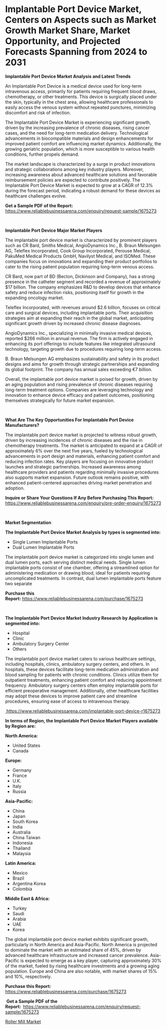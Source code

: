 <p><h1>Implantable Port Device Market, Centers on Aspects such as Market Growth Market Share, Market Opportunity, and Projected Forecasts Spanning from 2024 to 2031</h1></p><p><strong>Implantable Port Device Market Analysis and Latest Trends</strong></p>
<p><p>An Implantable Port Device is a medical device used for long-term intravenous access, primarily for patients requiring frequent blood draws, chemotherapy, or other treatments. This device is surgically placed under the skin, typically in the chest area, allowing healthcare professionals to easily access the venous system without repeated punctures, minimizing discomfort and risk of infection. </p><p>The Implantable Port Device Market is experiencing significant growth, driven by the increasing prevalence of chronic diseases, rising cancer cases, and the need for long-term medication delivery. Technological advancements in biocompatible materials and design enhancements for improved patient comfort are influencing market dynamics. Additionally, the growing geriatric population, which is more susceptible to various health conditions, further propels demand.</p><p>The market landscape is characterized by a surge in product innovations and strategic collaborations among key industry players. Moreover, increasing awareness about advanced healthcare solutions and favorable reimbursement policies are expected to contribute positively. The Implantable Port Device Market is expected to grow at a CAGR of 12.3% during the forecast period, indicating a robust demand for these devices as healthcare challenges evolve.</p></p>
<p><strong>Get a Sample PDF of the Report:&nbsp;</strong> <a href="https://www.reliablebusinessarena.com/enquiry/request-sample/1675273?utm_campaign=1912&utm_medium=2&utm_source=Github&utm_content=ia&utm_term=28122024&utm_id=implantable-port-device">https://www.reliablebusinessarena.com/enquiry/request-sample/1675273</a></p>
<p>&nbsp;</p>
<p><strong>Implantable Port Device Major Market Players</strong></p>
<p><p>The implantable port device market is characterized by prominent players such as CR Bard, Smiths Medical, AngioDynamics Inc., B. Braun Melsungen AG, Teleflex Incorporated, Cook Group Incorporated, Perouse Medical, PakuMed Medical Products GmbH, Navilyst Medical, and ISOMed. These companies focus on innovations and expanding their product portfolios to cater to the rising patient population requiring long-term venous access.</p><p>CR Bard, now part of BD (Becton, Dickinson and Company), has a strong presence in the catheter segment and recorded a revenue of approximately $17 billion. The company emphasizes R&D to develop devices that enhance safety and reduce infection risks, positioning itself for growth in the expanding oncology market.</p><p>Teleflex Incorporated, with revenues around $2.6 billion, focuses on critical care and surgical devices, including implantable ports. Their acquisition strategies aim at expanding their reach in the global market, anticipating significant growth driven by increased chronic disease diagnoses.</p><p>AngioDynamics Inc., specializing in minimally invasive medical devices, reported $266 million in annual revenue. The firm is actively engaged in enhancing its port offerings to include features like integrated ultrasound technology, targeting growth due to procedures requiring long-term access.</p><p>B. Braun Melsungen AG emphasizes sustainability and safety in its product designs and aims for growth through strategic partnerships and expanding its global footprint. The company has annual sales exceeding €7 billion.</p><p>Overall, the implantable port device market is poised for growth, driven by an aging population and rising prevalence of chronic diseases requiring long-term treatment options. Companies are leveraging technology and innovation to enhance device efficacy and patient outcomes, positioning themselves strategically for future market expansion.</p></p>
<p>&nbsp;</p>
<p><strong>What Are The Key Opportunities For Implantable Port Device Manufacturers?</strong></p>
<p><p>The implantable port device market is projected to witness robust growth, driven by increasing incidences of chronic diseases and the rise in chemotherapy treatments. The market is anticipated to expand at a CAGR of approximately 6% over the next five years, fueled by technological advancements in port design and materials, enhancing patient comfort and reducing infection rates. Key players are focusing on innovative product launches and strategic partnerships. Increased awareness among healthcare providers and patients regarding minimally invasive procedures also supports market expansion. Future outlook remains positive, with enhanced patient-centered approaches driving market penetration and adoption.</p></p>
<p><strong>Inquire or Share Your Questions If Any Before Purchasing This Report:</strong> <a href="https://www.reliablebusinessarena.com/enquiry/pre-order-enquiry/1675273?utm_campaign=1912&utm_medium=2&utm_source=Github&utm_content=ia&utm_term=28122024&utm_id=implantable-port-device">https://www.reliablebusinessarena.com/enquiry/pre-order-enquiry/1675273</a></p>
<p>&nbsp;</p>
<p><strong>Market Segmentation</strong></p>
<p><strong>The Implantable Port Device Market Analysis by types is segmented into:</strong></p>
<p><ul><li>Single Lumen Implantable Ports</li><li>Dual Lumen Implantable Ports</li></ul></p>
<p><p>The implantable port device market is categorized into single lumen and dual lumen ports, each serving distinct medical needs. Single lumen implantable ports consist of one chamber, offering a streamlined option for administering medication or drawing blood, ideal for patients requiring uncomplicated treatments. In contrast, dual lumen implantable ports feature two separate</p></p>
<p><strong>Purchase this Report:&nbsp;</strong><a href="https://www.reliablebusinessarena.com/purchase/1675273?utm_campaign=1912&utm_medium=2&utm_source=Github&utm_content=ia&utm_term=28122024&utm_id=implantable-port-device">https://www.reliablebusinessarena.com/purchase/1675273</a></p>
<p>&nbsp;</p>
<p><strong>The Implantable Port Device Market Industry Research by Application is segmented into:</strong></p>
<p><ul><li>Hospital</li><li>Clinic</li><li>Ambulatory Surgery Center</li><li>Others</li></ul></p>
<p><p>The implantable port device market caters to various healthcare settings, including hospitals, clinics, ambulatory surgery centers, and others. In hospitals, these devices facilitate long-term medication administration and blood sampling for patients with chronic conditions. Clinics utilize them for outpatient treatments, enhancing patient comfort and reducing appointment frequency. Ambulatory surgery centers often employ implantable ports for efficient preoperative management. Additionally, other healthcare facilities may adopt these devices to improve patient care and streamline procedures, ensuring ease of access to intravenous therapy.</p></p>
<p><a href="https://www.reliablebusinessarena.com/implantable-port-device-r1675273?utm_campaign=1912&utm_medium=2&utm_source=Github&utm_content=ia&utm_term=28122024&utm_id=implantable-port-device">&nbsp;https://www.reliablebusinessarena.com/implantable-port-device-r1675273</a></p>
<p><strong>In terms of Region, the Implantable Port Device Market Players available by Region are:</strong></p>
<p>
    <p> <strong> North America: </strong>
        <ul>
            <li>United States</li>
            <li>Canada</li>
        </ul>
        </p> 
    <p> <strong> Europe: </strong>
        <ul>
            <li>Germany</li>
            <li>France</li>
            <li>U.K.</li>
            <li>Italy</li>
            <li>Russia</li>
        </ul>
        </p> 
    <p> <strong> Asia-Pacific: </strong>
        <ul>
            <li>China</li>
            <li>Japan</li>
            <li>South Korea</li>
            <li>India</li>
            <li>Australia</li>
            <li>China Taiwan</li>
            <li>Indonesia</li>
            <li>Thailand</li>
            <li>Malaysia</li>
        </ul>
        </p> 
    <p> <strong> Latin America: </strong>
        <ul>
            <li>Mexico</li>
            <li>Brazil</li>
            <li>Argentina Korea</li>
            <li>Colombia</li>
        </ul>
        </p> 
    <p> <strong> Middle East & Africa: </strong>
        <ul>
            <li>Turkey</li>
            <li>Saudi</li>
            <li>Arabia</li>
            <li>UAE</li>
            <li>Korea</li>
        </ul>
    </p>
    </p>
<p><p>The global implantable port device market exhibits significant growth, particularly in North America and Asia-Pacific. North America is projected to dominate the market with an estimated share of 45%, driven by advanced healthcare infrastructure and increased cancer prevalence. Asia-Pacific is expected to emerge as a key player, capturing approximately 30% of the market, fueled by rising healthcare investments and a growing aging population. Europe and China are also notable, with market shares of 15% and 10%, respectively.</p></p>
<p><strong>Purchase this Report: </strong><a href="https://www.reliablebusinessarena.com/purchase/1675273?utm_campaign=1912&utm_medium=2&utm_source=Github&utm_content=ia&utm_term=28122024&utm_id=implantable-port-device">https://www.reliablebusinessarena.com/purchase/1675273</a></p>
<p>&nbsp;<strong>Get a Sample PDF of the Report:&nbsp;&nbsp;</strong><a href="https://www.reliablebusinessarena.com/enquiry/request-sample/1675273?utm_campaign=1912&utm_medium=2&utm_source=Github&utm_content=ia&utm_term=28122024&utm_id=implantable-port-device">https://www.reliablebusinessarena.com/enquiry/request-sample/1675273</a></p>
<p><strong></strong></p>
<p><p><a href="https://github.com/globismark/Market-Research-Report-List-5/blob/main/roller-mill-market.md?utm_campaign=1912&utm_medium=2&utm_source=Github&utm_content=ia&utm_term=28122024&utm_id=implantable-port-device">Roller Mill Market</a></p></p>